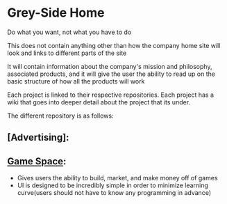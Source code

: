 # Grey-Side Home
Do what you want, not what you have to do

This does not contain anything other than how the company home site will look and links to different parts of the site

It will contain information about the company's mission and philosophy, associated products, and it will give the user the ability to read up on the basic structure of how all the products will work

Each project is linked to their respective repositories. Each project has a wiki that goes into deeper detail about the project that its under.

The different repository is as follows:

## [Advertising]:

## [Game Space](https://github.com/s24569/The-Game-Space):

* Gives users the ability to build, market, and make money off of games
* UI is designed to be incredibly simple in order to minimize learning curve(users should not have to know any programming in advance)

